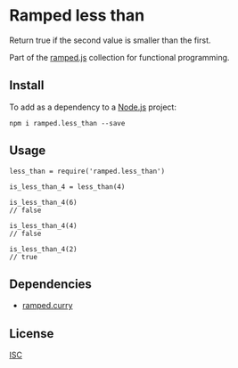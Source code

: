 # Ramped less than

Return true if the second value is smaller than the first.

Part of the [ramped.js](https://github.com/MattMS/ramped.js) collection for functional programming.


## Install

To add as a dependency to a [Node.js](https://nodejs.org/en/) project:

	npm i ramped.less_than --save


## Usage

	less_than = require('ramped.less_than')

	is_less_than_4 = less_than(4)

	is_less_than_4(6)
	// false

	is_less_than_4(4)
	// false

	is_less_than_4(2)
	// true


## Dependencies

- [ramped.curry](https://www.npmjs.com/package/ramped.curry)


## License

[ISC](https://github.com/MattMS/ramped.js/blob/master/LICENSE)

